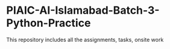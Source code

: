 # PIAIC-AI-Islamabad-Batch-3-Python-Practice
This repository includes all the assignments, tasks, onsite work
